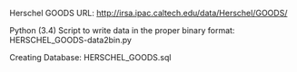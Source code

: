 Herschel GOODS URL:
http://irsa.ipac.caltech.edu/data/Herschel/GOODS/

Python (3.4) Script to write data in the proper binary format:
HERSCHEL_GOODS-data2bin.py

Creating Database:
HERSCHEL_GOODS.sql